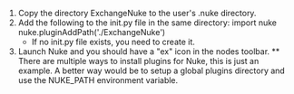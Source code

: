 


1. Copy the directory ExchangeNuke to the user's .nuke directory.
2. Add the following to the init.py file in the same directory:
   import nuke
   nuke.pluginAddPath('./ExchangeNuke')
   * If no init.py file exists, you need to create it.
3. Launch Nuke and you should have a "ex" icon in the nodes toolbar.
** There are multiple ways to install plugins for Nuke, this is just an example. A better way would be
   to setup a global plugins directory and use the NUKE_PATH environment variable.